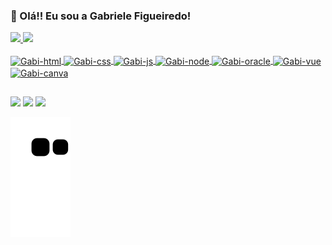 ### 👋 Olá!! Eu sou a Gabriele Figueiredo!

<div>
  <a href="https://github.com/gabrielebf">
  <img height="180em" src="https://github-readme-stats.vercel.app/api?username=gabrielebf&count_private=true&show_icons=true&theme=dracula"/>
  <img height="180em" src="https://github-readme-stats.vercel.app/api/top-langs/?username=gabrielebf&layout=compact&theme=dracula"/>
</div>
  
  <div style="display: inline_block"><br>
    <img align="center" alt="Gabi-html" height="30" width="40"  src="https://cdn.jsdelivr.net/gh/devicons/devicon/icons/html5/html5-plain.svg" />        
    <img align="center" alt="Gabi-css" height="30" width="40" src="https://cdn.jsdelivr.net/gh/devicons/devicon/icons/css3/css3-plain.svg" />
    <img align="center" alt="Gabi-js" height="30" width="40"  src="https://cdn.jsdelivr.net/gh/devicons/devicon/icons/javascript/javascript-plain.svg" /> 
    <img align="center" alt="Gabi-node" height="30" width="40"  src="https://cdn.jsdelivr.net/gh/devicons/devicon/icons/nodejs/nodejs-original-wordmark.svg" />
    <img align="center" alt="Gabi-oracle" height="30" width="40"  src="https://cdn.jsdelivr.net/gh/devicons/devicon/icons/oracle/oracle-original.svg" />  
    <img align="center" alt="Gabi-vue" height="30" width="40"  src="https://cdn.jsdelivr.net/gh/devicons/devicon/icons/vuejs/vuejs-original.svg" />
    <img align="center" alt="Gabi-canva" height="30" width="40"  src="https://cdn.jsdelivr.net/gh/devicons/devicon/icons/canva/canva-original.svg" />
 </div>

  ##
  
  <div> 
      <a href="https://www.linkedin.com/in/gabriele-barrilli-figueiredo/" target="_blank"><img src="https://img.shields.io/badge/LinkedIn-0077B5?style=for-the-badge&logo=linkedin&logoColor=white" target="_blank"/></a>
    <a href="https://instagram.com/gabi.figueiredo" target="_blank"><img src="https://img.shields.io/badge/Instagram-E4405F?style=for-the-badge&logo=instagram&logoColor=white" target="_blank"/></a>
    <a href="mailto:gabrielebf.dev@gmail.com"  maxlength="60" size='65'><img src="https://img.shields.io/badge/Gmail-D14836?style=for-the-badge&logo=gmail&logoColor=white" target="_blank"/></a>
    
   ![Snake animation](https://github.com/gabrielebf/gabrielebf/blob/output/github-contribution-grid-snake.svg)
    
  </div>
